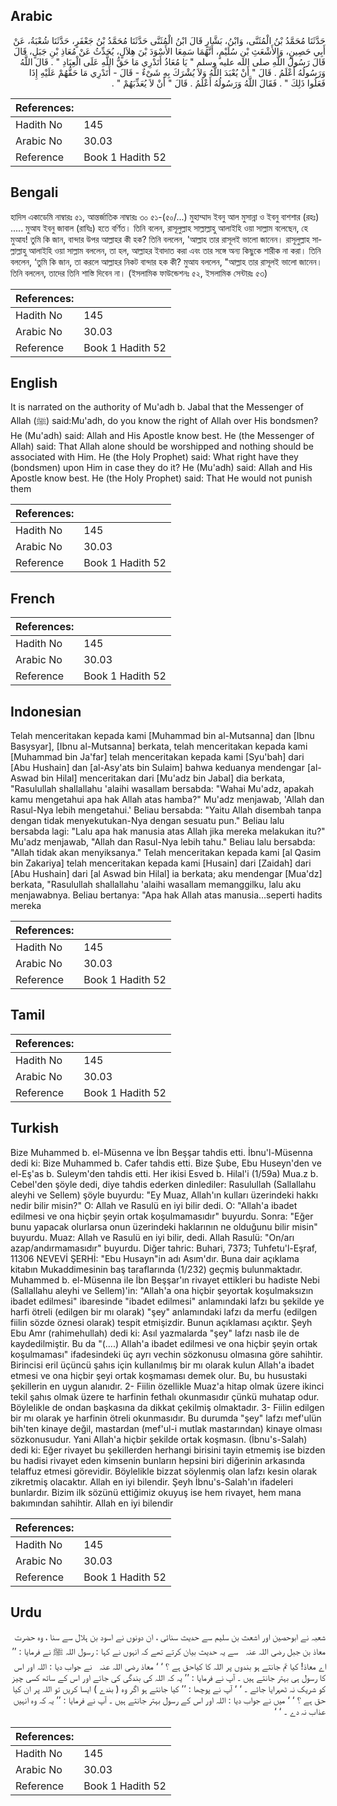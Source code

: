 ## Arabic


<div dir="rtl" lang="ar" style={{fontSize:'larger',backgroundColor:'#f8f9fa',padding:20}}>
حَدَّثَنَا مُحَمَّدُ بْنُ الْمُثَنَّى، وَابْنُ، بَشَّارٍ قَالَ ابْنُ الْمُثَنَّى حَدَّثَنَا مُحَمَّدُ بْنُ جَعْفَرٍ، حَدَّثَنَا شُعْبَةُ، عَنْ أَبِي حَصِينٍ، وَالأَشْعَثِ بْنِ سُلَيْمٍ، أَنَّهُمَا سَمِعَا الأَسْوَدَ بْنَ هِلاَلٍ، يُحَدِّثُ عَنْ مُعَاذِ بْنِ جَبَلٍ، قَالَ قَالَ رَسُولُ اللَّهِ صلى الله عليه وسلم ‏"‏ يَا مُعَاذُ أَتَدْرِي مَا حَقُّ اللَّهِ عَلَى الْعِبَادِ ‏"‏ ‏.‏ قَالَ اللَّهُ وَرَسُولُهُ أَعْلَمُ ‏.‏ قَالَ ‏"‏ أَنْ يُعْبَدَ اللَّهُ وَلاَ يُشْرَكَ بِهِ شَىْءٌ - قَالَ - أَتَدْرِي مَا حَقُّهُمْ عَلَيْهِ إِذَا فَعَلُوا ذَلِكَ ‏"‏ ‏.‏ فَقَالَ اللَّهُ وَرَسُولُهُ أَعْلَمُ ‏.‏ قَالَ ‏"‏ أَنْ لاَ يُعَذِّبَهُمْ ‏"‏ ‏.‏
</div>
<div style={{backgroundColor:'#f8f9fa',padding:20, marginBottom: 10}}><table> <thead> <tr> <th>References:</th> <th></th> </tr> </thead> <tbody><tr><td>Hadith No</td><td>145</td></tr><tr><td>Arabic No</td><td>30.03</td></tr><tr><td>Reference</td><td>Book 1 Hadith 52</td></tr></tbody></table></div>

## Bengali


<div dir="ltr" lang="bn" style={{fontSize:'larger',backgroundColor:'#f8f9fa',padding:20}}>
হাদিস একাডেমি নাম্বারঃ ৫১, আন্তর্জাতিক নাম্বারঃ ৩০ ৫১-(৫০/...) মুহাম্মাদ ইবনু আল মুসান্না ও ইবনু বাশশার (রহঃ) ..... মুআয ইবনু জাবাল (রাযিঃ) হতে বর্ণিত। তিনি বলেন, রাসূলুল্লাহ সাল্লাল্লাহু আলাইহি ওয়া সাল্লাম বলেছেন, হে মুআয! তুমি কি জান, বান্দার উপর আল্লাহর কী হক? তিনি বললেন, 'আল্লাহ তার রাসূলই ভালো জানেন। রাসূলুল্লাহ সাল্লাল্লাহু আলাইহি ওয়া সাল্লাম বললেন, তা হল, আল্লাহর ইবাদাত করা এবং তার সঙ্গে অন্য কিছুকে শারীক না করা। তিনি বললেন, ‘তুমি কি জান, তা করলে আল্লাহর নিকট বান্দার হক কী? মুআয বললেন, "আল্লাহ তার রাসূলই ভালো জানেন। তিনি বললেন, তাদের তিনি শাস্তি দিবেন না। (ইসলামিক ফাউন্ডেশনঃ ৫২, ইসলামিক সেন্টারঃ ৫৩)
</div>
<div style={{backgroundColor:'#f8f9fa',padding:20, marginBottom: 10}}><table> <thead> <tr> <th>References:</th> <th></th> </tr> </thead> <tbody><tr><td>Hadith No</td><td>145</td></tr><tr><td>Arabic No</td><td>30.03</td></tr><tr><td>Reference</td><td>Book 1 Hadith 52</td></tr></tbody></table></div>

## English


<div dir="ltr" lang="en" style={{fontSize:'larger',backgroundColor:'#f8f9fa',padding:20}}>
It is narrated on the authority of Mu'adh b. Jabal that the Messenger of Allah (ﷺ) said:Mu'adh, do you know the right of Allah over His bondsmen? He (Mu'adh) said: Allah and His Apostle know best. He (the Messenger of Allah) said: That Allah alone should be worshipped and nothing should be associated with Him. He (the Holy Prophet) said: What right have they (bondsmen) upon Him in case they do it? He (Mu'adh) said: Allah and His Apostle know best. He (the Holy Prophet) said: That He would not punish them
</div>
<div style={{backgroundColor:'#f8f9fa',padding:20, marginBottom: 10}}><table> <thead> <tr> <th>References:</th> <th></th> </tr> </thead> <tbody><tr><td>Hadith No</td><td>145</td></tr><tr><td>Arabic No</td><td>30.03</td></tr><tr><td>Reference</td><td>Book 1 Hadith 52</td></tr></tbody></table></div>

## French


<div dir="ltr" lang="fr" style={{fontSize:'larger',backgroundColor:'#f8f9fa',padding:20}}>

</div>
<div style={{backgroundColor:'#f8f9fa',padding:20, marginBottom: 10}}><table> <thead> <tr> <th>References:</th> <th></th> </tr> </thead> <tbody><tr><td>Hadith No</td><td>145</td></tr><tr><td>Arabic No</td><td>30.03</td></tr><tr><td>Reference</td><td>Book 1 Hadith 52</td></tr></tbody></table></div>

## Indonesian


<div dir="ltr" lang="id" style={{fontSize:'larger',backgroundColor:'#f8f9fa',padding:20}}>
Telah menceritakan kepada kami [Muhammad bin al-Mutsanna] dan [Ibnu Basysyar], [Ibnu al-Mutsanna] berkata, telah menceritakan kepada kami [Muhammad bin Ja'far] telah menceritakan kepada kami [Syu'bah] dari [Abu Hushain] dan [al-Asy'ats bin Sulaim] bahwa keduanya mendengar [al-Aswad bin Hilal] menceritakan dari [Mu'adz bin Jabal] dia berkata, "Rasulullah shallallahu 'alaihi wasallam bersabda: "Wahai Mu'adz, apakah kamu mengetahui apa hak Allah atas hamba?" Mu'adz menjawab, 'Allah dan Rasul-Nya lebih mengetahui.' Beliau bersabda: "Yaitu Allah disembah tanpa dengan tidak menyekutukan-Nya dengan sesuatu pun." Beliau lalu bersabda lagi: "Lalu apa hak manusia atas Allah jika mereka melakukan itu?" Mu'adz menjawab, "Allah dan Rasul-Nya lebih tahu." Beliau lalu bersabda: "Allah tidak akan menyiksanya." Telah menceritakan kepada kami [al Qasim bin Zakariya] telah menceritakan kepada kami [Husain] dari [Zaidah] dari [Abu Hushain] dari [al Aswad bin Hilal] ia berkata; aku mendengar [Mua'dz] berkata, "Rasulullah shallallahu 'alaihi wasallam memanggilku, lalu aku menjawabnya. Beliau bertanya: "Apa hak Allah atas manusia…seperti hadits mereka
</div>
<div style={{backgroundColor:'#f8f9fa',padding:20, marginBottom: 10}}><table> <thead> <tr> <th>References:</th> <th></th> </tr> </thead> <tbody><tr><td>Hadith No</td><td>145</td></tr><tr><td>Arabic No</td><td>30.03</td></tr><tr><td>Reference</td><td>Book 1 Hadith 52</td></tr></tbody></table></div>

## Tamil


<div dir="ltr" lang="ta" style={{fontSize:'larger',backgroundColor:'#f8f9fa',padding:20}}>

</div>
<div style={{backgroundColor:'#f8f9fa',padding:20, marginBottom: 10}}><table> <thead> <tr> <th>References:</th> <th></th> </tr> </thead> <tbody><tr><td>Hadith No</td><td>145</td></tr><tr><td>Arabic No</td><td>30.03</td></tr><tr><td>Reference</td><td>Book 1 Hadith 52</td></tr></tbody></table></div>

## Turkish


<div dir="ltr" lang="tr" style={{fontSize:'larger',backgroundColor:'#f8f9fa',padding:20}}>
Bize Muhammed b. el-Müsenna ve İbn Beşşar tahdis etti. İbnu'l-Müsenna dedi ki: Bize Muhammed b. Cafer tahdis etti. Bize Şube, Ebu Huseyn'den ve el-Eş'as b. Suleym'den tahdis etti. Her ikisi Esved b. Hilal'i (1/59a) Mua.z b. Cebel'den şöyle dedi, diye tahdis ederken dinlediler: Rasulullah (Sallallahu aleyhi ve Sellem) şöyle buyurdu: "Ey Muaz, Allah'ın kulları üzerindeki hakkı nedir bilir misin?" O: Allah ve Rasulü en iyi bilir dedi. O: "Allah'a ibadet edilmesi ve ona hiçbir şeyin ortak koşulmamasıdır" buyurdu. Sonra: "Eğer bunu yapacak olurlarsa onun üzerindeki haklarının ne olduğunu bilir misin" buyurdu. Muaz: Allah ve Rasulü en iyi bilir, dedi. Allah Rasulü: "On/arı azap/andırmamasıdır" buyurdu. Diğer tahric: Buhari, 7373; Tuhfetu'l-Eşraf, 11306 NEVEVİ ŞERHİ: "Ebu Husayn"in adı Asım'dır. Buna dair açıklama kitabın Mukaddimesinin baş taraflarında (1/232) geçmiş bulunmaktadır. Muhammed b. el-Müsenna ile İbn Beşşar'ın rivayet ettikleri bu hadiste Nebi (Sallallahu aleyhi ve Sellem)'in: "Allah'a ona hiçbir şeyortak koşulmaksızın ibadet edilmesi" ibaresinde "ibadet edilmesi" anlamındaki lafzı bu şekilde ye harfi ötreli (edilgen bir mı olarak) "şey" anlamındaki lafzı da merfu (edilgen fiilin sözde öznesi olarak) tespit etmişizdir. Bunun açıklaması açıktır. Şeyh Ebu Amr (rahimehullah) dedi ki: Asıl yazmalarda "şey" lafzı nasb ile de kaydedilmiştir. Bu da "(....) Allah'a ibadet edilmesi ve ona hiçbir şeyin ortak koşulmaması" ifadesindeki üç ayrı vechin sözkonusu olmasına göre sahihtir. Birincisi eril üçüncü şahıs için kullanılmış bir mı olarak kulun Allah'a ibadet etmesi ve ona hiçbir şeyi ortak koşmaması demek olur. Bu, bu husustaki şekillerin en uygun alanıdır. 2- Fiilin özellikle Muaz'a hitap olmak üzere ikinci tekil şahıs olmak üzere te harfinin fethalı okunmasıdır çünkü muhatap odur. Böylelikle de ondan başkasına da dikkat çekilmiş olmaktadır. 3- Fiilin edilgen bir mı olarak ye harfinin ötreli okunmasıdır. Bu durumda "şey" lafzı mef'ulün bih'ten kinaye değil, mastardan (mef'ul-i mutlak mastarından) kinaye olması sözkonusudur. Yani Allah'a hiçbir şekilde ortak koşmasın. (İbnu's-Salah) dedi ki: Eğer rivayet bu şekillerden herhangi birisini tayin etmemiş ise bizden bu hadisi rivayet eden kimsenin bunların hepsini biri diğerinin arkasında telaffuz etmesi görevidir. Böylelikle bizzat söylenmiş olan lafzı kesin olarak zikretmiş olacaktır. Allah en iyi bilendir. Şeyh İbnu's-Salah'ın ifadeleri bunlardır. Bizim ilk sözünü ettiğimiz okuyuş ise hem rivayet, hem mana bakımından sahihtir. Allah en iyi bilendir
</div>
<div style={{backgroundColor:'#f8f9fa',padding:20, marginBottom: 10}}><table> <thead> <tr> <th>References:</th> <th></th> </tr> </thead> <tbody><tr><td>Hadith No</td><td>145</td></tr><tr><td>Arabic No</td><td>30.03</td></tr><tr><td>Reference</td><td>Book 1 Hadith 52</td></tr></tbody></table></div>

## Urdu


<div dir="rtl" lang="ur" style={{fontSize:'larger',backgroundColor:'#f8f9fa',padding:20}}>
شعبہ نے ابوحصین اور اشعث بن سلیم سے حدیث سنائی ، ان دونوں نے اسود بن ہلال سے سنا ، وہ حضرت معاذ بن جبل ‌رضی ‌اللہ ‌عنہ ‌ ‌ سے یہ حدیث بیان کرتے تھے کہ انہوں نے کہا : رسول اللہ ﷺ نے فرمایا : ’’ اے معاذ! کیا تم جانتے ہو بندوں پر اللہ کا کیاحق ہے ؟ ‘ ‘ معاذ ‌رضی ‌اللہ ‌عنہ ‌ ‌ نے جواب دیا : اللہ اور اس کا رسول ہی بہتر جانتے ہیں ۔ آپ نے فرمایا : ’’ یہ کہ اللہ کی بندگی کی جائے اور اس کے ساتھ کسی چیز کو شریک نہ ٹھہرایا جائے ۔ ‘ ‘ آپ نے پوچھا : ’’ کیا جانتے ہو اگر وہ ( بندے ) ایسا کریں تو اللہ پر ان کیا حق ہے ؟ ‘ ‘ میں نے جواب دیا : اللہ اور اس کے رسول بہتر جانتے ہیں ۔ آپ نے فرمایا : ’’ یہ کہ وہ انہیں عذاب نہ دے ۔ ‘ ‘
</div>
<div style={{backgroundColor:'#f8f9fa',padding:20, marginBottom: 10}}><table> <thead> <tr> <th>References:</th> <th></th> </tr> </thead> <tbody><tr><td>Hadith No</td><td>145</td></tr><tr><td>Arabic No</td><td>30.03</td></tr><tr><td>Reference</td><td>Book 1 Hadith 52</td></tr></tbody></table></div>